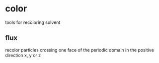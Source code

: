 # color

tools for recoloring solvent

## flux

recolor particles crossing one face of the periodic domain in the positive direction x, y or z

